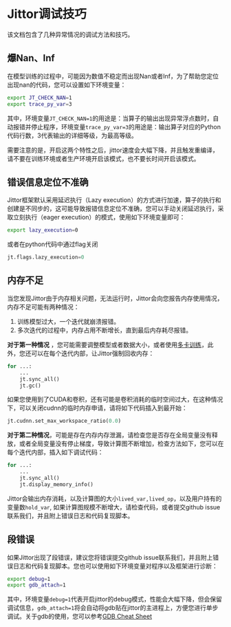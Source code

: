 Jittor调试技巧
=====================

该文档包含了几种异常情况的调试方法和技巧。

## 爆Nan、Inf

在模型训练的过程中，可能因为数值不稳定而出现Nan或者Inf，为了帮助您定位出现nan的代码，您可以设置如下环境变量：

```bash
export JT_CHECK_NAN=1
export trace_py_var=3
```

其中，环境变量`JT_CHECK_NAN=1`的用途是：当算子的输出出现异常浮点数时，自动报错并停止程序，环境变量`trace_py_var=3`的用途是：输出算子对应的Python代码行数，3代表输出的详细等级，为最高等级。

需要注意的是，开启这两个特性之后，jittor速度会大幅下降，并且触发重编译，请不要在训练环境或者生产环境开启该模式，也不要长时间开启该模式。

## 错误信息定位不准确

Jittor框架默认采用延迟执行（Lazy execution）的方式进行加速，算子的执行和创建是不同步的，这可能导致报错信息定位不准确，您可以手动关闭延迟执行，采取立刻执行（eager execution）的模式，使用如下环境变量即可：

```bash
export lazy_execution=0
```

或者在python代码中通过flag关闭
```python
jt.flags.lazy_execution=0
```

## 内存不足

当您发现Jittor由于内存相关问题，无法运行时，Jittor会向您报告内存使用情况，内存不足可能有两种情况：

1. 训练模型过大，一个迭代就崩溃报错。
2. 多次迭代的过程中，内存占用不断增长，直到最后内存耗尽报错。

**对于第一种情况** ，您可能需要调整模型或者数据大小，或者使用[多卡训练](jittor.mpi)，此外，您还可以在每个迭代内部，让Jittor强制回收内存：

```python
for ...:
    ...
    jt.sync_all()
    jt.gc()
```

如果您使用到了CUDA和卷积，还有可能是卷积消耗的临时空间过大，在这种情况下，可以关闭cudnn的临时内存申请，请将如下代码插入到最开始：

```python
jt.cudnn.set_max_workspace_ratio(0.0)
```

**对于第二种情况**，可能是存在内存内存泄漏，请检查您是否存在全局变量没有释放，或者全局变量没有停止梯度，导致计算图不断增加，检查方法如下，您可以在每个迭代内部，插入如下调试代码：

```python
for ...:
    ...
    jt.sync_all()
    jt.display_memory_info()
```

Jittor会输出内存消耗，以及计算图的大小`lived_var,lived_op`，以及用户持有的变量数`hold_var`, 如果计算图规模不断增大，请检查代码，或者提交github issue联系我们，并且附上错误日志和代码复现脚本。


## 段错误

如果Jittor出现了段错误，建议您将错误提交github issue联系我们，并且附上错误日志和代码复现脚本。您也可以使用如下环境变量对程序以及框架进行诊断：

```bash
export debug=1
export gdb_attach=1
```

其中，环境变量`debug=1`代表开启jittor的debug模式，性能会大幅下降，但会保留调试信息，`gdb_attach=1`将会自动将gdb贴在jittor的主进程上，方便您进行单步调试。关于gdb的使用，您可以参考[GDB Cheat Sheet](https://darkdust.net/files/GDB%20Cheat%20Sheet.pdf)

